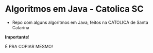 # Algoritmos em Java - Catolica SC

- Repo com alguns algoritmos em Java, feitos na CATOLICA de Santa Catarina

**Importante!**

É PRA COPIAR MESMO!
